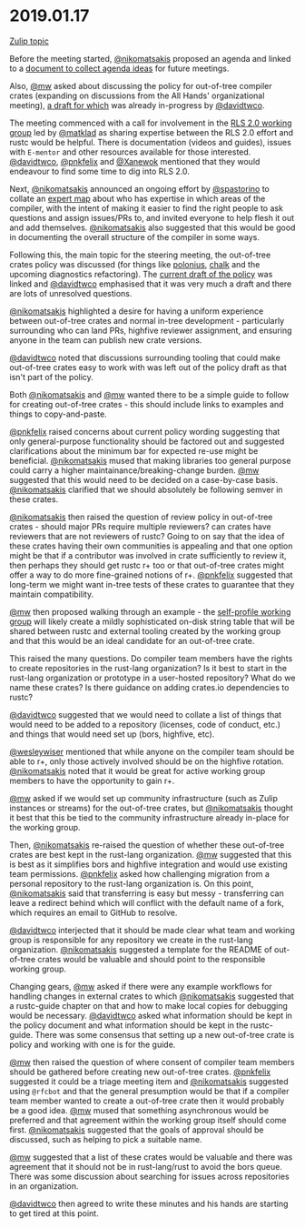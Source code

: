 # 2019.01.17

[Zulip topic](https://rust-lang.zulipchat.com/#narrow/stream/131828-t-compiler/topic/steering.20meeting.202019.2E03.2E01.20.2358850/near/159650062)

Before the meeting started, [@nikomatsakis][nikomatsakis] proposed an agenda and linked to a
[document to collect agenda ideas](https://hackmd.io/wsHwsi9zR3iq0ZF2SgEq9Q) for future meetings.

Also, [@mw][mw] asked about discussing the policy for out-of-tree compiler crates (expanding on
discussions from the All Hands' organizational meeting), [a draft for which][draft_policy] was
already in-progress by [@davidtwco][davidtwco].

The meeting commenced with a call for involvement in the [RLS 2.0 working group][rls2] led by
[@matklad][matklad] as sharing expertise between the RLS 2.0 effort and rustc would be helpful.
There is documentation (videos and guides), issues with `E-mentor` and other resources available
for those interested. [@davidtwco][davidtwco], [@pnkfelix][pnkfelix] and [@Xanewok][Xanewok]
mentioned that they would endeavour to find some time to dig into RLS 2.0.

Next, [@nikomatsakis][nikomatsakis] announced an ongoing effort by [@spastorino][spastorino] to
collate an [expert map](https://hackmd.io/Izvor8KZRiqUgcUyd2CYTw) about who has expertise in
which areas of the compiler, with the intent of making it easier to find the right people to
ask questions and assign issues/PRs to, and invited everyone to help flesh it out and add
themselves. [@nikomatsakis][nikomatsakis] also suggested that this would be good in documenting the
overall structure of the compiler in some ways.

Following this, the main topic for the steering meeting, the out-of-tree crates policy was
discussed (for things like [polonius][polonius], [chalk][chalk] and the upcoming diagnostics
refactoring). The [current draft of the policy][draft_policy] was linked and [@davidtwco][davidtwco]
emphasised that it was very much a draft and there are lots of unresolved questions.

[@nikomatsakis][nikomatsakis] highlighted a desire for having a uniform experience between
out-of-tree crates and normal in-tree development - particularly surrounding who can land PRs,
highfive reviewer assignment, and ensuring anyone in the team can publish new crate versions.

[@davidtwco][davidtwco] noted that discussions surrounding tooling that could make out-of-tree
crates easy to work with was left out of the policy draft as that isn't part of the policy.

Both [@nikomatsakis][nikomatsakis] and [@mw][mw] wanted there to be a simple guide to follow for
creating out-of-tree crates - this should include links to examples and things to copy-and-paste.

[@pnkfelix][pnkfelix] raised concerns about current policy wording suggesting that only
general-purpose functionality should be factored out and suggested clarifications about the minimum
bar for expected re-use might be beneficial. [@nikomatsakis][nikomatsakis] mused that making
libraries too general purpose could carry a higher maintainance/breaking-change burden. [@mw][mw]
suggested that this would need to be decided on a case-by-case basis. [@nikomatsakis][nikomatsakis]
clarified that we should absolutely be following semver in these crates.

[@nikomatsakis][nikomatsakis] then raised the question of review policy in out-of-tree crates -
should major PRs require multiple reviewers? can crates have reviewers that are not reviewers of
rustc? Going to on say that the idea of these crates having their own communities is appealing and
that one option might be that if a contributor was involved in crate sufficiently to review it, then
perhaps they should get rustc r+ too or that out-of-tree crates might offer a way to do more
fine-grained notions of r+. [@pnkfelix][pnkfelix] suggested that long-term we might want in-tree
tests of these crates to guarantee that they maintain compatibility.

[@mw][mw] then proposed walking through an example - the [self-profile working group][self_profile]
will likely create a mildly sophisticated on-disk string table that will be shared between rustc
and external tooling created by the working group and that this would be an ideal candidate for an
out-of-tree crate.

This raised the many questions. Do compiler team members have the rights to create repositories in
the rust-lang organization? Is it best to start in the rust-lang organization or prototype in a
user-hosted repository? What do we name these crates? Is there guidance on adding crates.io
dependencies to rustc?

[@davidtwco][davidtwco] suggested that we would need to collate a list of things that would need to
be added to a repository (licenses, code of conduct, etc.) and things that would need set up (bors,
highfive, etc).

[@wesleywiser][wesleywiser] mentioned that while anyone on the compiler team should be able to r+,
only those actively involved should be on the highfive rotation. [@nikomatsakis][nikomatsakis]
noted that it would be great for active working group members to have the opportunity to gain r+.

[@mw][mw] asked if we would set up community infrastructure (such as Zulip instances or streams) for
the out-of-tree crates, but [@nikomatsakis][nikomatsakis] thought it best that this be tied to
the community infrastructure already in-place for the working group.

Then, [@nikomatsakis][nikomatsakis] re-raised the question of whether these out-of-tree crates are
best kept in the rust-lang organization. [@mw][mw] suggested that this is best as it simplifies
bors and highfive integration and would use existing team permissions. [@pnkfelix][pnkfelix] asked
how challenging migration from a personal repository to the rust-lang organization is. On this
point, [@nikomatsakis][nikomatsakis] said that transferring is easy but messy - transferring can
leave a redirect behind which will conflict with the default name of a fork, which requires an email
to GitHub to resolve.

[@davidtwco][davidtwco] interjected that it should be made clear what team and working group is
responsible for any repository we create in the rust-lang organization.
[@nikomatsakis][nikomatsakis] suggested a template for the README of out-of-tree crates would be
valuable and should point to the responsible working group.

Changing gears, [@mw][mw] asked if there were any example workflows for handling changes in external
crates to which [@nikomatsakis][nikomatsakis] suggested that a rustc-guide chapter on that and
how to make local copies for debugging would be necessary. [@davidtwco][davidtwco] asked what
information should be kept in the policy document and what information should be kept in the
rustc-guide. There was some consensus that setting up a new out-of-tree crate is policy and working
with one is for the guide.

[@mw][mw] then raised the question of where consent of compiler team members should be gathered
before creating new out-of-tree crates. [@pnkfelix][pnkfelix] suggested it could be a triage meeting
item and [@nikomatsakis][nikomatsakis] suggested using `@rfcbot` and that the general presumption
would be that if a compiler team member wanted to create a out-of-tree crate then it would probably
be a good idea. [@mw][mw] mused that something asynchronous would be preferred and that agreement
within the working group itself should come first. [@nikomatsakis][nikomatsakis] suggested that
the goals of approval should be discussed, such as helping to pick a suitable name.

[@mw][mw] suggested that a list of these crates would be valuable and there was agreement that it
should not be in rust-lang/rust to avoid the bors queue. There was some discussion about searching
for issues across repositories in an organization.

[@davidtwco][davidtwco] then agreed to write these minutes and his hands are starting to get tired
at this point.

[rls2]: https://github.com/rust-lang/compiler-team/tree/master/working-groups/rls-2.0
[self_profile]: https://github.com/rust-lang/compiler-team/tree/master/working-groups/self-profile
[draft_policy]: https://github.com/rust-lang/compiler-team/pull/19
[chalk]: https://github.com/rust-lang-nursery/chalk/
[polonius]: https://github.com/rust-lang-nursery/polonius

[davidtwco]: https://github.com/davidtwco
[nikomatsakis]: https://github.com/nikomatsakis
[pnkfelix]: https://github.com/pnkfelix
[Xanewok]: https://github.com/Xanewok
[matklad]: https://github.com/matklad
[mw]: https://github.com/michaelwoerister
[spastorino]: https://github.com/spastorino
[wesleywiser]: https://github.com/wesleywiser
